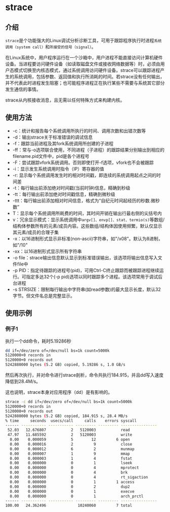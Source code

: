 # strace
## 介绍
`strace`是个功能强大的Linux调试分析诊断工具，可用于跟踪程序执行时进程`系统调用（system call）`和`所接受的信号（signal）`。

在Linux系统中，用户程序运行在一个沙箱中，用户进程不能直接访问计算机硬件设备。当进程要访问硬件设备（如读取磁盘文件或接收网络数据等）时，必须由用户态模式切换至内核态模式，通过系统调用访问硬件设备。strace可以跟踪进程产生的系统调用，包括参数、返回值和执行所消耗的时间。若strace没有任何输出，并不代表此时进程发生阻塞；也可能程序进程正在执行某些不需要与系统其它部分发生通信的事情。

strace从内核接收消息，且无需以任何特殊方式来构建内核。
## 使用方法
* -c：统计和报告每个系统调用所执行的时间、调用次数和出错次数等
* -d：输出strace关于标准错误的调试信息
* -f：跟踪当前进程及其fork系统调用所创建的子进程
* -ff：常与-o选项联合使用，不同进程（子进程）的跟踪结果分别输出到相应的filename.pid文件中，pid是各个进程号
* -F：尝试跟踪vfork系统调用。否则即使打开-f选项，vfork也不会被跟踪
* -i：显示发生系统调用时指令（IP）寄存器的值
* -r: 显示每个系统调用发生时的相对时间戳，即连续的系统调用起点之间的时间差
* -t：每行输出前添加绝对时间戳(当前时钟)信息，精确到秒级
* -tt：每行输出前添加绝对时间戳信息，精确到微秒级
* -ttt：每行输出前添加相对时间信息，格式为“自纪元时间起经历的秒数.微秒数”
* T：显示每个系统调用所耗费的时间，其时间开销在输出行最右侧的尖括号内
* v：冗余显示模式：显示系统调用中`argv[]、envp[]、stat、termio(s)`等数组/结构体参数所有的元素/成员内容。这些数组/结构体因使用频繁，默认仅显示其元素/成员的合理子集
* -x：以16进制形式显示非标准(non-ascii)字符串，如"/x08"。默认为8进制，如"/10"
* -xx：以16进制形式显示所有字符串
* -o file：strace输出信息默认显示到标准错误输出，该选项将输出信息写入文件file中
* -p PID：指定待跟踪的进程号(pid)，可用Ctrl-C终止跟踪而被跟踪进程继续运行。可指定多达32个(-p pid)选项以同时跟踪多个进程。该选项常用于调试后台进程
* -s STRSIZE：限制每行输出中字符串(如read参数)的最大显示长度，默认32字节。但文件名总是完整显示。

## 使用示例
### 例子1
执行一个dd命令，耗时5.19286秒

```sh
dd if=/dev/zero of=/dev/null bs=1k count=5000k
5120000+0 records in
5120000+0 records out
5242880000 bytes (5.2 GB) copied, 5.19286 s, 1.0 GB/s
```
然后再次执行，并对命令进行strace剖析，命令共执行184.915，并且dd写入速度降低到28.4M/s。

这也说明，strace本身对应用程序（dd）是有影响的。

```sh
strace -c dd if=/dev/zero of=/dev/null bs=1k count=5000k
5120000+0 records in
5120000+0 records out
5242880000 bytes (5.2 GB) copied, 184.915 s, 28.4 MB/s
% time     seconds  usecs/call     calls    errors syscall
------ ----------- ----------- --------- --------- ----------------
 52.03   12.676807           2   5120003           read
 47.97   11.685592           2   5120003           write
  0.00    0.000059           5        12         6 open
  0.00    0.000016           2         9           close
  0.00    0.000012           6         2           munmap
  0.00    0.000007           1         9           mmap
  0.00    0.000003           1         4           fstat
  0.00    0.000000           0         1           lseek
  0.00    0.000000           0         4           mprotect
  0.00    0.000000           0         4           brk
  0.00    0.000000           0         4           rt_sigaction
  0.00    0.000000           0         1         1 access
  0.00    0.000000           0         2           dup2
  0.00    0.000000           0         1           execve
  0.00    0.000000           0         1           arch_prctl
------ ----------- ----------- --------- --------- ----------------
100.00   24.362496              10240060         7 total
```

